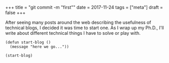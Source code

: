 +++
title = "git commit -m \"first\""
date = 2017-11-24
tags = ["meta"]
draft = false
+++

After seeing many posts around the web describing the usefulness of
technical blogs, I decided it was time to start one. As I wrap up my
Ph.D., I'll write about different technical things I have to solve or
play with.

```emacs-lisp
(defun start-blog ()
  (message "here we go..."))

(start-blog)
```
